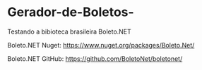 # Gerador-de-Boletos-
Testando a bibioteca brasileira Boleto.NET


Boleto.NET Nuget: https://www.nuget.org/packages/Boleto.Net/

Boleto.NET GitHub: https://github.com/BoletoNet/boletonet/
